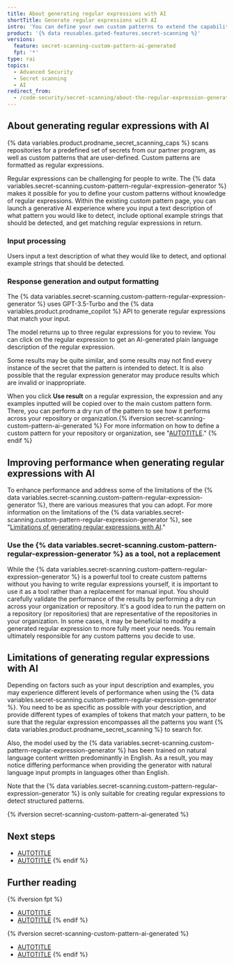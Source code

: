 ```yaml
---
title: About generating regular expressions with AI
shortTitle: Generate regular expressions with AI
intro: 'You can define your own custom patterns to extend the capabilities of {% data variables.product.prodname_secret_scanning %} by generating one or more regular expressions for each pattern, using the {% data variables.secret-scanning.custom-pattern-regular-expression-generator %}.'
product: '{% data reusables.gated-features.secret-scanning %}'
versions:
  feature: secret-scanning-custom-pattern-ai-generated
  fpt: '*'
type: rai
topics:
  - Advanced Security
  - Secret scanning
  - AI
redirect_from:
  - /code-security/secret-scanning/about-the-regular-expression-generator-for-custom-patterns
---
```


<!--Note on the versioning above ^. This article is visible to free, pro, team users for transparency. They cannot use the feature so `fpt` is not included in the feature definition.-->

## About generating regular expressions with AI

{% data variables.product.prodname_secret_scanning_caps %} scans repositories for a predefined set of secrets from our partner program, as well as custom patterns that are user-defined. Custom patterns are formatted as regular expressions.

Regular expressions can be challenging for people to write. The {% data variables.secret-scanning.custom-pattern-regular-expression-generator %} makes it possible for you to define your custom patterns without knowledge of regular expressions. Within the existing custom pattern page, you can launch a generative AI experience where you input a text description of what pattern you would like to detect, include optional example strings that should be detected, and get matching regular expressions in return.

### Input processing

Users input a text description of what they would like to detect, and optional example strings that should be detected.

### Response generation and output formatting

The {% data variables.secret-scanning.custom-pattern-regular-expression-generator %} uses GPT-3.5-Turbo and the {% data variables.product.prodname_copilot %} API to generate regular expressions that match your input.

The model returns up to three regular expressions for you to review. You can click on the regular expression to get an AI-generated plain language description of the regular expression.

Some results may be quite similar, and some results may not find every instance of the secret that the pattern is intended to detect. It is also possible that the regular expression generator may produce results which are invalid or inappropriate.

When you click **Use result** on a regular expression, the expression and any examples inputted will be copied over to the main custom pattern form. There, you can perform a dry run of the pattern to see how it performs across your repository or organization.{% ifversion secret-scanning-custom-pattern-ai-generated %} For more information on how to define a custom pattern for your repository or organization, see "[AUTOTITLE](/code-security/secret-scanning/defining-custom-patterns-for-secret-scanning)." {% endif %}

## Improving performance when generating regular expressions with AI

To enhance performance and address some of the limitations of the {% data variables.secret-scanning.custom-pattern-regular-expression-generator %}, there are various measures that you can adopt. For more information on the limitations of the {% data variables.secret-scanning.custom-pattern-regular-expression-generator %}, see "[Limitations of generating regular expressions with AI](#limitations-of-generating-regular-expressions-with-ai)."

### Use the {% data variables.secret-scanning.custom-pattern-regular-expression-generator %} as a tool, not a replacement

While the {% data variables.secret-scanning.custom-pattern-regular-expression-generator %} is a powerful tool to create custom patterns without you having to write regular expressions yourself, it is important to use it as a tool rather than a replacement for manual input. You should carefully validate the performance of the results by performing a dry run across your organization or repository. It's a good idea to run the pattern on a repository (or repositories) that are representative of the repositories in your organization. In some cases, it may be beneficial to modify a generated regular expression to more fully meet your needs. You remain ultimately responsible for any custom patterns you decide to use.

## Limitations of generating regular expressions with AI

Depending on factors such as your input description and examples, you may experience different levels of performance when using the {% data variables.secret-scanning.custom-pattern-regular-expression-generator %}. You need to be as specific as possible with your description, and provide different types of examples of tokens that match your pattern, to be sure that the regular expression encompasses all the patterns you want {% data variables.product.prodname_secret_scanning %} to search for.

Also, the model used by the {% data variables.secret-scanning.custom-pattern-regular-expression-generator %} has been trained on natural language content written predominantly in English. As a result, you may notice differing performance when providing the generator with natural language input prompts in languages other than English.

Note that the {% data variables.secret-scanning.custom-pattern-regular-expression-generator %} is only suitable for creating regular expressions to detect structured patterns.

{% ifversion secret-scanning-custom-pattern-ai-generated %}

## Next steps

* [AUTOTITLE](/code-security/secret-scanning/generating-regular-expressions-for-custom-patterns-with-ai)
* [AUTOTITLE](/code-security/secret-scanning/managing-alerts-from-secret-scanning)
{% endif %}

## Further reading

{% ifversion fpt %}
* [AUTOTITLE](/code-security/secret-scanning/about-secret-scanning)
* [AUTOTITLE](/code-security/secret-scanning/managing-alerts-from-secret-scanning)
{% endif %}

{% ifversion secret-scanning-custom-pattern-ai-generated %}
* [AUTOTITLE](/code-security/secret-scanning/defining-custom-patterns-for-secret-scanning)
* [AUTOTITLE](/code-security/secret-scanning/about-secret-scanning)
{% endif %}
